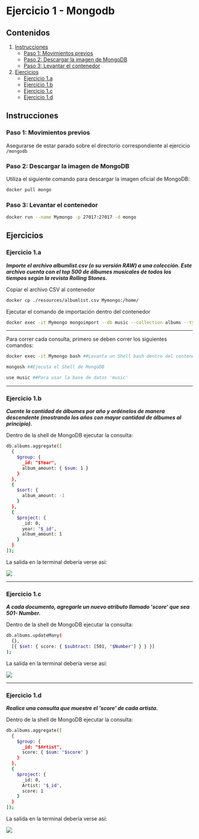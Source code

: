 
# Ejercicio 1 - Mongodb

## Contenidos
1. [Instrucciones](#instrucciones)
    - [Paso 1: Movimientos previos](#paso-1-movimientos-previos)
    - [Paso 2: Descargar la imagen de MongoDB](#paso-2-descargar-la-imagen-de-mongodb)
    - [Paso 3: Levantar el contenedor](#paso-3-levantar-el-contenedor)
2. [Ejercicios](#ejercicios)
    - [Ejercicio 1.a](#ejercicio-1a)
    - [Ejercicio 1.b](#ejercicio-1b)
    - [Ejercicio 1.c](#ejercicio-1c)
    - [Ejercicio 1.d](#ejercicio-1d)

## Instrucciones

### Paso 1: Movimientos previos

Asegurarse de estar parado sobre el directorio correspondiente al ejercicio `/mongodb`

### Paso 2: Descargar la imagen de MongoDB
Utiliza el siguiente comando para descargar la imagen oficial de MongoDB:
```bash
docker pull mongo
```

### Paso 3: Levantar el contenedor
```bash
docker run --name Mymongo -p 27017:27017 -d mongo
```


## Ejercicios

### Ejercicio 1.a
***Importe el archivo albumlist.csv (o su versión RAW) a una colección. 
Este archivo cuenta con el top 500 de álbumes musicales de todos los tiempos según la revista Rolling Stones.***

Copiar el archivo CSV al contenedor

```bash
docker cp ./resources/albumlist.csv Mymongo:/home/
```
Ejecutar el comando de importación dentro del contenedor

```bash
docker exec -it Mymongo mongoimport --db music --collection albums --type csv --file /home/albumlist.csv --headerline
```

***

Para correr cada consulta, primero se deben correr los siguientes comandos:

```bash
docker exec -it Mymongo bash ##Levanta un Shell bash dentro del contenedor
```
```bash
mongosh ##Ejecuta el Shell de MongoDB
```
```bash
use music ##Para usar la base de datos 'music'
```
***
### Ejercicio 1.b
***Cuente la cantidad de álbumes por año y ordénelos de manera descendente (mostrando los años con mayor cantidad de álbumes al principio).***

Dentro de la shell de MongoDB ejecutar la consulta:
```bash
db.albums.aggregate([
  {
    $group: {
      _id: "$Year",
      album_amount: { $sum: 1 }
    }
  },
  {
    $sort: {
      album_amount: -1
    }
  },
  {
    $project: {
      _id: 0,
      year: "$_id",
      album_amount: 1
    }
  }
]);
```

La salida en la terminal debería verse así:

![](resources/ej1b.png)

***

### Ejercicio 1.c
***A cada documento, agregarle un nuevo atributo llamado 'score' que sea 501- Number.***

Dentro de la shell de MongoDB ejecutar la consulta:
```bash
db.albums.updateMany(
  {},
  [{ $set: { score: { $subtract: [501, "$Number"] } } }]
);
```

La salida en la terminal debería verse así:

![](resources/ej1c.png)

***
### Ejercicio 1.d
***Realice una consulta que muestre el 'score' de cada artista.***


Dentro de la shell de MongoDB ejecutar la consulta:
```bash
db.albums.aggregate([
  {
    $group: {
      _id: "$Artist",
      score: { $sum: "$score" }
    }
  },
  {
    $project: {
      _id: 0,
      Artist: "$_id",
      score: 1
    }
  }
]);
```
La salida en la terminal debería verse así:

![](resources/ej1d.png)
